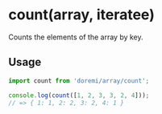 # count(array, iteratee)

Counts the elements of the array by key.

## Usage

```js
import count from 'doremi/array/count';

console.log(count([1, 2, 3, 3, 2, 4]));
// => { 1: 1, 2: 2, 3: 2, 4: 1 }
```
